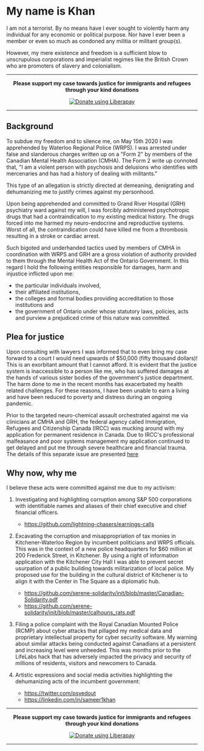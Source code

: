 # My name is Khan
I am not a terrorist. By no means have I ever sought to violently harm any individual for any economic or political purpose. Nor have I ever been a member or even so much as condoned any militia or militant group(s). 

However, my mere existence and freedom is a sufficient blow to unscrupulous corporations and imperialist regimes like the British Crown who are promoters of slavery and colonialism. 

* * *
<p align="center">
<b>Please support my case towards justice for immigrants and refugees through your kind donations</b>
</p>

<p align="center">
<a href="https://liberapay.com/sameer-khan/donate"><img alt="Donate using Liberapay" src="https://liberapay.com/assets/widgets/donate.svg"></a>
</p>

* * *

## Background
To subdue my freedom and to silence me, on May 15th 2020 I was apprehended by Waterloo Regional Police (WRPS). I was arrested under false and slanderous charges written up on a "Form 2" by members of the Canadian Mental Health Association (CMHA). The Form 2 write up connoted that, "I am a violent person with psychosis and delusions who identifies with mercenaries and has had a history of dealing with militants."

This type of an allegation is strictly directed at demeaning, denigrating and dehumanizing me to justify crimes against my personhood. 

Upon being apprehended and committed to Grand River Hospital (GRH) psychiatry ward against my will, I was forcibly administered psychotropic drugs that had a contraindication to my existing medical history. The drugs forced into me harmed my neuro-endocrine and reproductive systems. Worst of all, the contraindication could have killed me from a thrombosis resulting in a stroke or cardiac arrest. 

Such bigoted and underhanded tactics used by members of CMHA in coordination with WRPS and GRH are a gross violation of authority provided to them through the Mental Health Act of the Ontario Government. In this regard I hold the following entities responsible for damages, harm and injustice inflicted upon me: 

  - the particular individuals involved, 
  - their affiliated institutions, 
  - the colleges and formal bodies providing accreditation to those institutions and
  - the government of Ontario under whose statutory laws, policies, acts and purview a prejudiced crime of this nature was committed.
  
## Plea for justice
Upon consulting with lawyers I was informed that to even bring my case forward to a court I would need upwards of $50,000 (fifty thousand dollars)! This is an exorbitant amount that I cannot afford. It is evident that the justice system is inaccessible to a person like me, who has suffered damages at the hands of various sister bodies of the government's justice department. The harm done to me in the recent months has exacerbated my health related challenges. For these reasons, I have been unable to earn a living and have been reduced to poverty and distress during an ongoing pandemic. 

Prior to the targeted neuro-chemical assault orchestrated against me via clinicians at CMHA and GRH, the federal agency called Immigration, Refugees and Citizenship Canada (IRCC) was mucking around with my application for permanent residence in Canada. Due to IRCC's professional malfeasance and poor systems management my application continued to get delayed and put me through severe healthcare and financial trauma. The details of this separate issue are presented [here](https://cdn.knightlab.com/libs/timeline3/latest/embed/index.html?source=1vxBNXk_ffw8HbrJVsw5qO-67aSfVnEesnBqKvsk8Qko&font=Georgia-Helvetica&lang=en)

## Why now, why me
I believe these acts were committed against me due to my activism: 
  1. Investigating and highlighting corruption among S&P 500 corporations with identifiable names and aliases of their chief executive and chief financial officers. 
  
     - https://github.com/lightning-chasers/earnings-calls
    
  1. Excavating the corruption and misappropriation of tax monies in Kitchener-Waterloo Region by incumbent politicians and WRPS officials. This was in the context of a new police headquarters for $60 million at 200 Frederick Street, in Kitchener. By using a right of information application with the Kitchener City Hall I was able to prevent secret usurpation of a public building towards militarization of local police. My proposed use for the building in the cultural district of Kitchener is to align it with the Center in The Square as a diplomatic hub. 
  
     - https://github.com/serene-solidarity/init/blob/master/Canadian-Solidarity.pdf
     - https://github.com/serene-solidarity/init/blob/master/calhouns_rats.pdf
    
  1. Filing a police complaint with the Royal Canadian Mounted Police (RCMP) about cyber attacks that pillaged my medical data and proprietary intellectual property for cyber security software. My warning about similar attacks being conducted against Canadians at a persistent and increasing level were unheeded. This was months prior to the LifeLabs hack that has adversely impacted the privacy and security of millions of residents, visitors and newcomers to Canada. 
  
  1. Artistic expressions and social media activities highlighting the dehumanizing acts of the incumbent government:
  
     - https://twitter.com/psyedout
     - https://linkedin.com/in/sameer1khan
    
* * *
<p align="center">
<b>Please support my case towards justice for immigrants and refugees through your kind donations</b>
</p>

<p align="center">
<a href="https://liberapay.com/sameer-khan/donate"><img alt="Donate using Liberapay" src="https://liberapay.com/assets/widgets/donate.svg"></a>
</p>

* * *
